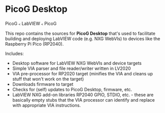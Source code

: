 # PicoG Desktop

PicoG﹤LabVIEW﹤PicoG

This repo contains the sources for **PicoG Desktop** that's used to facilitate building and deploying LabVIEW code (e.g. NXG WebVIs) to devices like the Raspberry Pi Pico (RP2040).

Includes:

*   Desktop software for LabVIEW NXG WebVIs and device targets
*   Simple VIA parser and file reader/writer written in LV2020
*   VIA pre-processor for RP2020 target (minifies the VIA and cleans up stuff that won't work on the target)
*   Downloads firmware to target
*   Checks for (self) updates to PicoG Desktop, firmware, etc.
*   LabVIEW NXG add-on libraries RP2040 GPIO, STDIO, etc. - these are basically empty stubs that the VIA processor can identify and replace with appropriate VIA instructions.
